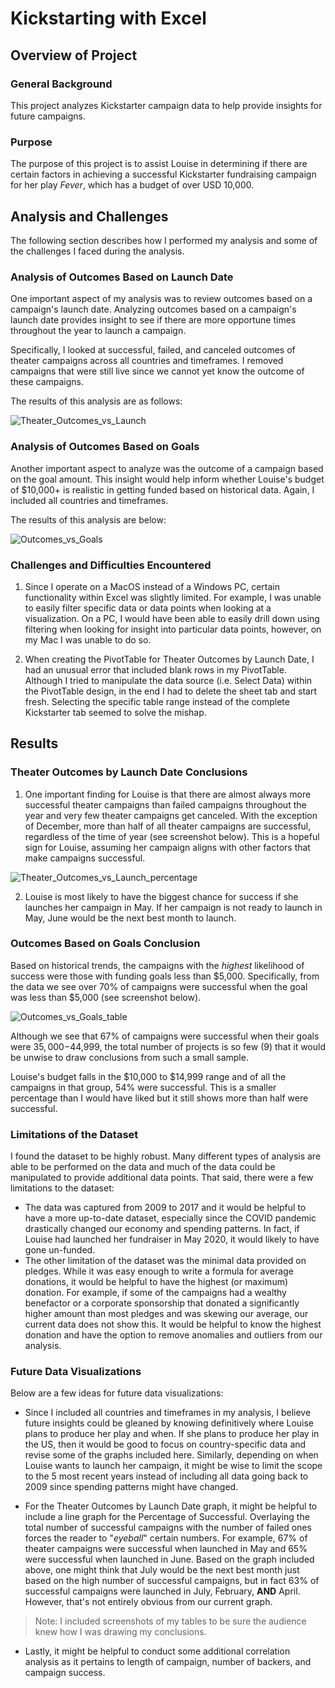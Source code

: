 # Kickstarting with Excel

## Overview of Project
### General Background
This project analyzes Kickstarter campaign data to help provide insights for future campaigns.

### Purpose
The purpose of this project is to assist Louise in determining if there are certain factors in achieving a successful Kickstarter fundraising campaign for her play *Fever*, which has a budget of over USD 10,000.

## Analysis and Challenges
The following section describes how I performed my analysis and some of the challenges I faced during the analysis.

### Analysis of Outcomes Based on Launch Date
One important aspect of my analysis was to review outcomes based on a campaign's launch date. Analyzing outcomes based on a campaign's launch date provides insight to see if there are more opportune times throughout the year to launch a campaign. 

Specifically, I looked at successful, failed, and canceled outcomes of theater campaigns across all countries and timeframes. I removed campaigns that were still live since we cannot yet know the outcome of these campaigns.

The results of this analysis are as follows:

![Theater_Outcomes_vs_Launch](https://user-images.githubusercontent.com/99286327/155813197-52e51ff6-9221-44cb-89e3-9f752985833e.png)

### Analysis of Outcomes Based on Goals
Another important aspect to analyze was the outcome of a campaign based on the goal amount. This insight would help inform whether Louise's budget of $10,000+ is realistic in getting funded based on historical data. Again, I included all countries and timeframes.

The results of this analysis are below:

![Outcomes_vs_Goals](https://user-images.githubusercontent.com/99286327/155813256-81014b9f-16a6-43de-b52a-98704ab64e2d.png)

### Challenges and Difficulties Encountered
1. Since I operate on a MacOS instead of a Windows PC, certain functionality within Excel was slightly limited. For example, I was unable to easily filter specific data or data points when looking at a visualization. On a PC, I would have been able to easily drill down using filtering when looking for insight into particular data points, however, on my Mac I was unable to do so.

2. When creating the PivotTable for Theater Outcomes by Launch Date, I had an unusual error that included blank rows in my PivotTable. Although I tried to manipulate the data source (i.e. Select Data) within the PivotTable design, in the end I had to delete the sheet tab and start fresh. Selecting the specific table range instead of the complete Kickstarter tab seemed to solve the mishap.

## Results

### Theater Outcomes by Launch Date Conclusions
1. One important finding for Louise is that there are almost always more successful theater campaigns than failed campaigns throughout the year and very few theater campaigns get canceled. With the exception of December, more than half of all theater campaigns are successful, regardless of the time of year (see screenshot below). This is a hopeful sign for Louise, assuming her campaign aligns with other factors that make campaigns successful.

![Theater_Outcomes_vs_Launch_percentage](https://user-images.githubusercontent.com/99286327/155814224-7a4a702d-6f6f-4abe-88b6-b98345cd0336.png)

2. Louise is most likely to have the biggest chance for success if she launches her campaign in May. If her campaign is not ready to launch in May, June would be the next best month to launch. 

### Outcomes Based on Goals Conclusion
Based on historical trends, the campaigns with the _highest_ likelihood of success were those with funding goals less than $5,000. Specifically, from the data we see over 70% of campaigns were successful when the goal was less than $5,000 (see screenshot below). 

![Outcomes_vs_Goals_table](https://user-images.githubusercontent.com/99286327/155814678-058d01e2-2276-4d24-843b-7c4110e4b794.png)

Although we see that 67% of campaigns were successful when their goals were $35,000-$44,999, the total number of projects is so few (9) that it would be unwise to draw conclusions from such a small sample. 

Louise's budget falls in the $10,000 to $14,999 range and of all the campaigns in that group, 54% were successful. This is a smaller percentage than I would have liked but it still shows more than half were successful. 

### Limitations of the Dataset
I found the dataset to be highly robust. Many different types of analysis are able to be performed on the data and much of the data could be manipulated to provide additional data points. That said, there were a few limitations to the dataset:
- The data was captured from 2009 to 2017 and it would be helpful to have a more up-to-date dataset, especially since the COVID pandemic drastically changed our economy and spending patterns. In fact, if Louise had launched her fundraiser in May 2020, it would likely to have gone un-funded.
- The other limitation of the dataset was the minimal data provided on pledges. While it was easy enough to write a formula for average donations, it would be helpful to have the highest (or maximum) donation. For example, if some of the campaigns had a wealthy benefactor or a corporate sponsorship that donated a significantly higher amount than most pledges and was skewing our average, our current data does not show this. It would be helpful to know the highest donation and have the option to remove anomalies and outliers from our analysis. 

### Future Data Visualizations
Below are a few ideas for future data visualizations:
- Since I included all countries and timeframes in my analysis, I believe future insights could be gleaned by knowing definitively where Louise plans to produce her play and when. If she plans to produce her play in the US, then it would be good to focus on country-specific data and revise some of the graphs included here. Similarly, depending on when Louise wants to launch her campaign, it might be wise to limit the scope to the 5 most recent years instead of including all data going back to 2009 since spending patterns might have changed.

- For the Theater Outcomes by Launch Date graph, it might be helpful to include a line graph for the Percentage of Successful. Overlaying the total number of successful campaigns with the number of failed ones forces the reader to "_eyeball_" certain numbers. For example, 67% of theater campaigns were successful when launched in May and 65% were successful when launched in June. Based on the graph included above, one might think that July would be the next best month just based on the high number of successful campaigns, but in fact 63% of successful campaigns were launched in July, February, **AND** April. However, that's not entirely obvious from our current graph. 
> Note: I included screenshots of my tables to be sure the audience knew how I was drawing my conclusions.

- Lastly, it might be helpful to conduct some additional correlation analysis as it pertains to length of campaign, number of backers, and campaign success.

